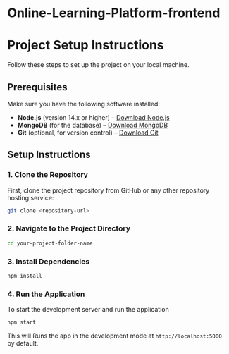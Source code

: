 # Online-Learning-Platform-frontend

# Project Setup Instructions

Follow these steps to set up the project on your local machine.

## Prerequisites

Make sure you have the following software installed:

- **Node.js** (version 14.x or higher) – [Download Node.js](https://nodejs.org/)
- **MongoDB** (for the database) – [Download MongoDB](https://www.mongodb.com/try/download/community)
- **Git** (optional, for version control) – [Download Git](https://git-scm.com/downloads)

## Setup Instructions

### 1. Clone the Repository

First, clone the project repository from GitHub or any other repository hosting service:

```bash
git clone <repository-url> 
```

### 2. Navigate to the Project Directory

```bash
cd your-project-folder-name
```
### 3. Install Dependencies

```bash
npm install
```

### 4. Run the Application
To start the development server and run the application

```bash
npm start
```

This will Runs the app in the development mode at `http://localhost:5000` by default.
